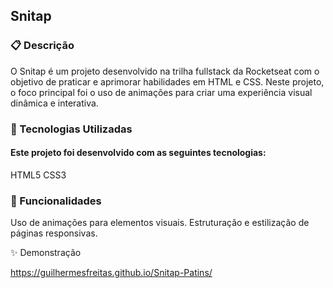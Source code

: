 <h2>Snitap</h2>

<h3>📋 Descrição </h3>

O Snitap é um projeto desenvolvido na trilha fullstack da Rocketseat com o objetivo de praticar e aprimorar habilidades em HTML e CSS. Neste projeto, o foco principal foi o uso de animações para criar uma experiência visual dinâmica e interativa.

<h3>🚀 Tecnologias Utilizadas</h3>

<h4>Este projeto foi desenvolvido com as seguintes tecnologias:</h4>

HTML5
CSS3

<h3>🔧 Funcionalidades</h3>

 Uso de animações para elementos visuais.
 Estruturação e estilização de páginas responsivas.


 </h3>✨ Demonstração </h3>
 
 https://guilhermesfreitas.github.io/Snitap-Patins/
